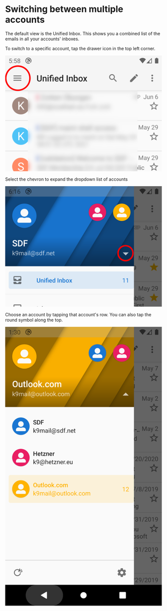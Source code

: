 # Switching between multiple accounts

The default view is the Unified Inbox.
This shows you a combined list of the emails in all your accounts' inboxes.

To switch to a specific account, tap the drawer icon in the top left corner.

![drawer icon](img/drawer_select.png)

Select the chevron to expand the dropdown list of accounts

![dropdown](img/switching_account_start.png)

Choose an account by tapping that account's row. You can also tap the round symbol along the top.

![Accounts List](img/switching_account_list.png)

